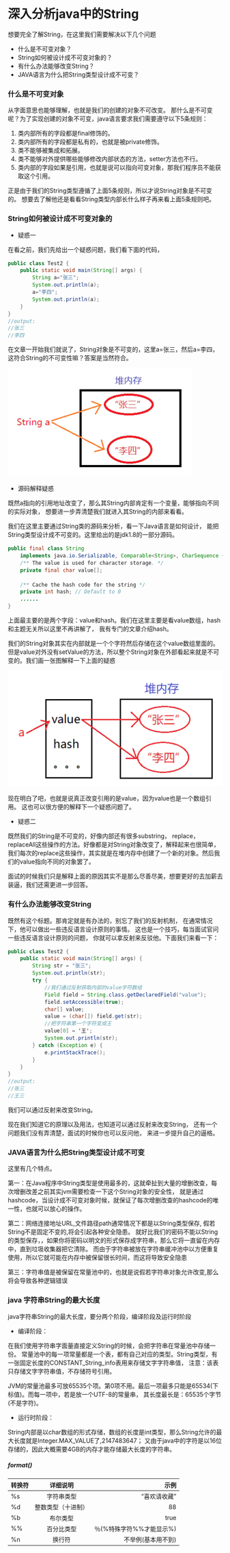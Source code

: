 # 深入分析java中的String

想要完全了解String，在这里我们需要解决以下几个问题

* 什么是不可变对象？
* String如何被设计成不可变对象的？
* 有什么办法能够改变String？
* JAVA语言为什么把String类型设计成不可变？

### 什么是不可变对象

从字面意思也能够理解，也就是我们的创建的对象不可改变。
那什么是不可变呢？为了实现创建的对象不可变，java语言要求我们需要遵守以下5条规则：

1. 类内部所有的字段都是final修饰的。
2. 类内部所有的字段都是私有的，也就是被private修饰。
3. 类不能够被集成和拓展。
4. 类不能够对外提供哪些能够修改内部状态的方法，setter方法也不行。
5. 类内部的字段如果是引用，也就是说可以指向可变对象，那我们程序员不能获取这个引用。

正是由于我们的String类型遵循了上面5条规则，所以才说String对象是不可变的。
想要去了解他还是看看String类型内部长什么样子再来看上面5条规则吧。

### String如何被设计成不可变对象的

* 疑惑一

在看之前，我们先给出一个疑惑问题，我们看下面的代码，

```java
public class Test2 {
    public static void main(String[] args) {
        String a="张三";
        System.out.println(a);
        a="李四";
        System.out.println(a);
    }
}
//output:
//张三
//李四
```

在文章一开始我们就说了，String对象是不可变的，这里a=张三，然后a=李四，
这符合String的不可变性嘛？答案是当然符合。

![](../image/c5/String-1.png)

* 源码解释疑惑

既然a指向的引用地址改变了，那么其String内部肯定有一个变量，能够指向不同的实际对象，
想要进一步弄清楚我们就进入其String的内部来看看。

我们在这里主要通过String类的源码来分析，看一下Java语言是如何设计，
能把String类型设计成不可变的。这里给出的是jdk1.8的一部分源码。

```java
public final class String
    implements java.io.Serializable, Comparable<String>, CharSequence {
    /** The value is used for character storage. */
    private final char value[];

    /** Cache the hash code for the string */
    private int hash; // Default to 0
    ......
}
```

上面最主要的是两个字段：value和hash。我们在这里主要是看value数组，hash和主题无关所以这里不再讲解了，
我有专门的文章介绍hash。

我们的String对象其实在内部就是一个个字符然后存储在这个value数组里面的。
但是value对外没有setValue的方法，所以整个String对象在外部看起来就是不可变的。我们画一张图解释一下上面的疑惑

![](../image/c5/String-2.png)

现在明白了吧，也就是说真正改变引用的是value，因为value也是一个数组引用。
这也可以很方便的解释下一个疑惑问题了。

* 疑惑二

既然我们的String是不可变的，好像内部还有很多substring， replace， replaceAll这些操作的方法。好像都是对String对象改变了，解释起来也很简单，我们每次的replace这些操作，其实就是在堆内存中创建了一个新的对象。然后我们的value指向不同的对象罢了。

面试的时候我们只是解释上面的原因其实不是那么尽善尽美，想要更好的去加薪去装逼，我们还需更进一步回答。

### 有什么办法能够改变String

既然有这个标题。那肯定就是有办法的，别忘了我们的反射机制，
在通常情况下，他可以做出一些违反语言设计原则的事情。
这也是一个技巧，每当面试官问一些违反语言设计原则的问题，
你就可以拿反射来反驳他。下面我们来看一下：

```java
public class Test2 {
    public static void main(String[] args) {
        String str = "张三";
        System.out.println(str);
        try {
            //我们通过反射获取内部的value字符数组
            Field field = String.class.getDeclaredField("value");
            field.setAccessible(true);
            char[] value;
            value = (char[]) field.get(str);
            //把字符串第一个字符变成王
            value[0] = '王';
            System.out.println(str);
        } catch (Exception e) {
            e.printStackTrace();
        }
    }
}
//output:
//张三
//王三
```

我们可以通过反射来改变String。

现在我们知道它的原理以及用法，也知道可以通过反射来改变String，
还有一个问题我们没有弄清楚，面试的时候你也可以反问他，
来进一步提升自己的逼格。

### JAVA语言为什么把String类型设计成不可变

这里有几个特点。

第一：在Java程序中String类型是使用最多的，这就牵扯到大量的增删改查，每次增删改差之前其实jvm需要检查一下这个String对象的安全性，
就是通过hashcode，当设计成不可变对象时候，就保证了每次增删改查的hashcode的唯一性，也就可以放心的操作。

第二：网络连接地址URL,文件路径path通常情况下都是以String类型保存, 假若String不是固定不变的,将会引起各种安全隐患。
就好比我们的密码不能以String的类型保存，，如果你将密码以明文的形式保存成字符串，那么它将一直留在内存中，直到垃圾收集器把它清除。
而由于字符串被放在字符串缓冲池中以方便重复使用，所以它就可能在内存中被保留很长时间，而这将导致安全隐患

第三：字符串值是被保留在常量池中的，也就是说假若字符串对象允许改变,那么将会导致各种逻辑错误

### java 字符串String的最大长度

java字符串String的最大长度，要分两个阶段，编译阶段及运行时阶段

* 编译阶段：

在我们使用字符串字面量直接定义String的时候，会把字符串在常量池中存储一份。
常量池中的每一项常量都是一个表，都有自己对应的类型。String类型，有一张固定长度的CONSTANT_String_info表用来存储文字字符串值，
注意：该表只存储文字字符串值，不存储符号引用。

JVM的常量池最多可放65535个项。第0项不用。最后一项最多只能是65534(下标值)。而每一项中，若是放一个UTF-8的常量串，
其长度最长是：65535个字节(不是字符)。

* 运行时阶段：

String内部是以char数组的形式存储，数组的长度是int类型，那么String允许的最大长度就是Integer.MAX_VALUE了,2147483647；
又由于java中的字符是以16位存储的，因此大概需要4GB的内存才能存储最大长度的字符串。

##### format()

转换符 | 详细说明 | 示例
--- | :---: | ---:
%s | 字符串类型 | “喜欢请收藏”
%d | 整数类型（十进制）| 88
%b | 布尔类型 | 	true
%% | 百分比类型 | ％(%特殊字符%%才能显示%)
%n | 换行符 | 不举例(基本用不到)

